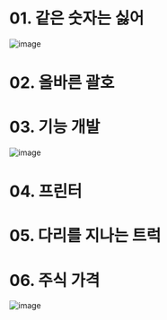 # 01. 같은 숫자는 싫어
![image](https://user-images.githubusercontent.com/102525066/195338024-c6c8be9d-33bc-43b9-adfa-f50368ba763a.png)

# 02. 올바른 괄호

# 03. 기능 개발
![image](https://user-images.githubusercontent.com/102525066/195338251-14db80c0-4837-40ec-82ec-13917d809c04.png)

# 04. 프린터

# 05. 다리를 지나는 트럭

# 06. 주식 가격
![image](https://user-images.githubusercontent.com/102525066/195338317-056b2fb3-fb9a-4f18-a4de-bb5b9235e430.png)
